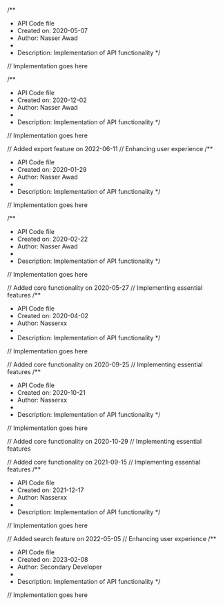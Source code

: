 /**
 * API Code file
 * Created on: 2020-05-07
 * Author: Nasser Awad
 *
 * Description: Implementation of API functionality
 */
 
// Implementation goes here

/**
 * API Code file
 * Created on: 2020-12-02
 * Author: Nasser Awad
 *
 * Description: Implementation of API functionality
 */
 
// Implementation goes here


// Added export feature on 2022-06-11
// Enhancing user experience
/**
 * API Code file
 * Created on: 2020-01-29
 * Author: Nasser Awad
 *
 * Description: Implementation of API functionality
 */
 
// Implementation goes here

/**
 * API Code file
 * Created on: 2020-02-22
 * Author: Nasser Awad
 *
 * Description: Implementation of API functionality
 */
 
// Implementation goes here


// Added core functionality on 2020-05-27
// Implementing essential features
/**
 * API Code file
 * Created on: 2020-04-02
 * Author: Nasserxx
 *
 * Description: Implementation of API functionality
 */
 
// Implementation goes here


// Added core functionality on 2020-09-25
// Implementing essential features
/**
 * API Code file
 * Created on: 2020-10-21
 * Author: Nasserxx
 *
 * Description: Implementation of API functionality
 */
 
// Implementation goes here


// Added core functionality on 2020-10-29
// Implementing essential features

// Added core functionality on 2021-09-15
// Implementing essential features
/**
 * API Code file
 * Created on: 2021-12-17
 * Author: Nasserxx
 *
 * Description: Implementation of API functionality
 */
 
// Implementation goes here


// Added search feature on 2022-05-05
// Enhancing user experience
/**
 * API Code file
 * Created on: 2023-02-08
 * Author: Secondary Developer
 *
 * Description: Implementation of API functionality
 */
 
// Implementation goes here

